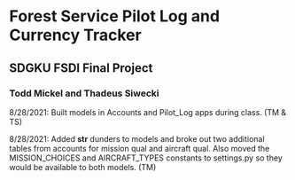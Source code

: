 # Forest Service Pilot Log and Currency Tracker
## SDGKU FSDI Final Project
### Todd Mickel and Thadeus Siwecki

8/28/2021: Built models in Accounts and Pilot_Log apps during class. (TM & TS)

8/28/2021: Added __str__ dunders to models and broke out two additional tables from accounts for mission qual and aircraft qual.  Also moved the MISSION_CHOICES and AIRCRAFT_TYPES constants to settings.py so they would be available to both models.  (TM)